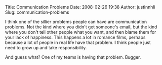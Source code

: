 Title: Communication Problems
Date: 2008-02-26 19:38
Author: justinnhli
Slug: communication-problems

I think one of the sillier problems people can have are communication
problems. Not the kind where you didn't get someone's email, but the
kind where you don't tell other people what you want, and then blame
them for your lack of happiness. This happens a lot in romance films,
perhaps because a lot of people in real life have that problem. I think
people just need to grow up and take responsibility.

And guess what? One of my teams is having that problem. Bugger.

